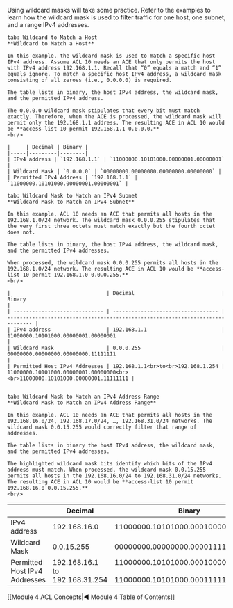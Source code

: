 Using wildcard masks will take some practice. Refer to the examples to learn how the wildcard mask is used to filter traffic for one host, one subnet, and a range IPv4 addresses.

````tabs
tab: Wildcard to Match a Host
**Wildcard to Match a Host**

In this example, the wildcard mask is used to match a specific host IPv4 address. Assume ACL 10 needs an ACE that only permits the host with IPv4 address 192.168.1.1. Recall that “0” equals a match and “1” equals ignore. To match a specific host IPv4 address, a wildcard mask consisting of all zeroes (i.e., 0.0.0.0) is required.

The table lists in binary, the host IPv4 address, the wildcard mask, and the permitted IPv4 address.

The 0.0.0.0 wildcard mask stipulates that every bit must match exactly. Therefore, when the ACE is processed, the wildcard mask will permit only the 192.168.1.1 address. The resulting ACE in ACL 10 would be **access-list 10 permit 192.168.1.1 0.0.0.0.**
<br/>

|     | Decimal | Binary |
|-----|---------|--------|
| IPv4 address | `192.168.1.1` | `11000000.10101000.00000001.00000001` |
| Wildcard Mask | `0.0.0.0` | `00000000.00000000.00000000.00000000` |
| Permitted IPv4 Address | `192.168.1.1` | `11000000.10101000.00000001.00000001` |

tab: Wildcard Mask to Match an IPv4 Subnet
**Wildcard Mask to Match an IPv4 Subnet**

In this example, ACL 10 needs an ACE that permits all hosts in the 192.168.1.0/24 network. The wildcard mask 0.0.0.255 stipulates that the very first three octets must match exactly but the fourth octet does not.

The table lists in binary, the host IPv4 address, the wildcard mask, and the permitted IPv4 addresses.

When processed, the wildcard mask 0.0.0.255 permits all hosts in the 192.168.1.0/24 network. The resulting ACE in ACL 10 would be **access-list 10 permit 192.168.1.0 0.0.0.255.**
<br/>

|                               | Decimal                            | Binary                                                                         |
| ----------------------------- | ---------------------------------- | ------------------------------------------------------------------------------ |
| IPv4 address                  | 192.168.1.1                        | 11000000.10101000.00000001.00000001                                            |
| Wildcard Mask                 | 0.0.0.255                          | 00000000.00000000.00000000.11111111                                            |
| Permitted Host IPv4 Addresses | 192.168.1.1<br>to<br>192.168.1.254 | 11000000.10101000.00000001.00000000<br><br>11000000.10101000.00000001.11111111 |


tab: Wildcard Mask to Match an IPv4 Address Range
**Wildcard Mask to Match an IPv4 Address Range**

In this example, ACL 10 needs an ACE that permits all hosts in the 192.168.16.0/24, 192.168.17.0/24, …, 192.168.31.0/24 networks. The wildcard mask 0.0.15.255 would correctly filter that range of addresses.

The table lists in binary the host IPv4 address, the wildcard mask, and the permitted IPv4 addresses.

The highlighted wildcard mask bits identify which bits of the IPv4 address must match. When processed, the wildcard mask 0.0.15.255 permits all hosts in the 192.168.16.0/24 to 192.168.31.0/24 networks. The resulting ACE in ACL 10 would be **access-list 10 permit 192.168.16.0 0.0.15.255.**
<br/>

````


|                               | Decimal                               | Binary                                                                         |
| ----------------------------- | ------------------------------------- | ------------------------------------------------------------------------------ |
| IPv4 address                  | 192.168.16.0                          | 11000000.10101000.00010000.00000000                                            |
| Wildcard Mask                 | 0.0.15.255                            | 00000000.00000000.00001111.11111111                                            |
| Permitted Host IPv4 Addresses | 192.168.16.1<br>to <br>192.168.31.254 | 11000000.10101000.00010000.00000000<br><br>11000000.10101000.00011111.11111111 |

[[Module 4 ACL Concepts|◀ Module 4 Table of Contents]]